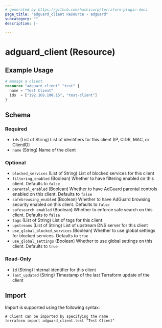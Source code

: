 ```yaml
---
# generated by https://github.com/hashicorp/terraform-plugin-docs
page_title: "adguard_client Resource - adguard"
subcategory: ""
description: |-
  
---
```


# adguard_client (Resource)



## Example Usage

```terraform
# manage a client
resource "adguard_client" "test" {
  name = "Test Client"
  ids  = ["192.168.100.15", "test-client"]
}
```

<!-- schema generated by tfplugindocs -->
## Schema

### Required

- `ids` (List of String) List of identifiers for this client (IP, CIDR, MAC, or ClientID)
- `name` (String) Name of the client

### Optional

- `blocked_services` (List of String) List of blocked services for this client
- `filtering_enabled` (Boolean) Whether to have filtering enabled on this client. Defaults to `false`
- `parental_enabled` (Boolean) Whether to have AdGuard parental controls enabled on this client. Defaults to `false`
- `safebrowsing_enabled` (Boolean) Whether to have AdGuard browsing security enabled on this client. Defaults to `false`
- `safesearch_enabled` (Boolean) Whether to enforce safe search on this client. Defaults to `false`
- `tags` (List of String) List of tags for this client
- `upstreams` (List of String) List of upstream DNS server for this client
- `use_global_blocked_services` (Boolean) Whether to use global settings for blocked services. Defaults to `true`
- `use_global_settings` (Boolean) Whether to use global settings on this client. Defaults to `true`

### Read-Only

- `id` (String) Internal identifier for this client
- `last_updated` (String) Timestamp of the last Terraform update of the client

## Import

Import is supported using the following syntax:

```shell
# Client can be imported by specifying the name
terraform import adguard_client.test "Test Client"
```

